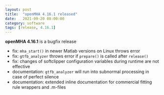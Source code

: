 ```yaml
---
layout: post
title:  "openMHA 4.16.1 released"
date:   2021-09-20 08:00:00
category: software
tags: [release, 4.16.1]
---
```


__openMHA 4.16.1__ is a bugfix release

- fix: `mha_start()` in newer Matlab versions on Linux throws error
- fix: `gtfb_analyzer` throws error if `prepare()` is called after `release()`
- fix: changes of softclipper configuration variables during runtime are not effective
- documentation: `gtfb_analyzer` will run into subnormal processing in case of perfect silence
- documentation: extended inline documentation for commercial fitting rule wrappers and .m-files
